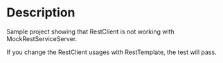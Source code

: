 # Description

Sample project showing that RestClient is not working with MockRestServiceServer. 

If you change the RestClient usages with RestTemplate, the test will pass.

